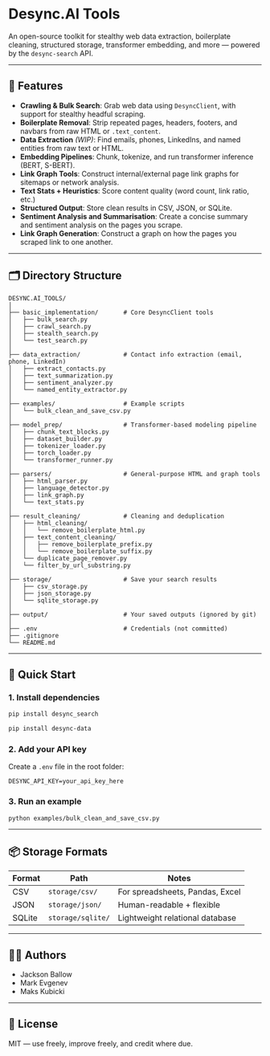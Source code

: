 # Desync.AI Tools

An open-source toolkit for stealthy web data extraction, boilerplate cleaning, structured storage, transformer embedding, and more — powered by the `desync-search` API.

---

## 🔧 Features

- **Crawling & Bulk Search**: Grab web data using `DesyncClient`, with support for stealthy headful scraping.
- **Boilerplate Removal**: Strip repeated pages, headers, footers, and navbars from raw HTML or `.text_content`.
- **Data Extraction** *(WIP)*: Find emails, phones, LinkedIns, and named entities from raw text or HTML.
- **Embedding Pipelines**: Chunk, tokenize, and run transformer inference (BERT, S-BERT).
- **Link Graph Tools**: Construct internal/external page link graphs for sitemaps or network analysis.
- **Text Stats + Heuristics**: Score content quality (word count, link ratio, etc.)
- **Structured Output**: Store clean results in CSV, JSON, or SQLite.
- **Sentiment Analysis and Summarisation**: Create a concise summary and sentiment analysis on the pages you scrape.
- **Link Graph Generation**: Construct a graph on how the pages you scraped link to one another.

---

## 🗂 Directory Structure

```
DESYNC.AI_TOOLS/
│
├── basic_implementation/       # Core DesyncClient tools
│   ├── bulk_search.py
│   ├── crawl_search.py
│   ├── stealth_search.py
│   └── test_search.py
│
├── data_extraction/            # Contact info extraction (email, phone, LinkedIn)
│   ├── extract_contacts.py
│   ├── text_summarization.py
│   ├── sentiment_analyzer.py
│   └── named_entity_extractor.py
│
├── examples/                   # Example scripts
│   └── bulk_clean_and_save_csv.py
│
├── model_prep/                 # Transformer-based modeling pipeline
│   ├── chunk_text_blocks.py
│   ├── dataset_builder.py
│   ├── tokenizer_loader.py
│   ├── torch_loader.py
│   └── transformer_runner.py
│
├── parsers/                    # General-purpose HTML and graph tools
│   ├── html_parser.py
│   ├── language_detector.py
│   ├── link_graph.py
│   └── text_stats.py
│
├── result_cleaning/            # Cleaning and deduplication
│   ├── html_cleaning/
│   │   └── remove_boilerplate_html.py
│   ├── text_content_cleaning/
│   │   ├── remove_boilerplate_prefix.py
│   │   └── remove_boilerplate_suffix.py
│   └── duplicate_page_remover.py
│   └── filter_by_url_substring.py
│
├── storage/                    # Save your search results
│   ├── csv_storage.py
│   ├── json_storage.py
│   └── sqlite_storage.py
│
├── output/                     # Your saved outputs (ignored by git)
│
├── .env                        # Credentials (not committed)
├── .gitignore
└── README.md
```

---

## 🚀 Quick Start

### 1. Install dependencies

```bash
pip install desync_search
```

```bash
pip install desync-data
```

### 2. Add your API key

Create a `.env` file in the root folder:

```
DESYNC_API_KEY=your_api_key_here
```

### 3. Run an example

```bash
python examples/bulk_clean_and_save_csv.py
```

---

## 📦 Storage Formats

| Format | Path                | Notes                              |
|--------|---------------------|------------------------------------|
| CSV    | `storage/csv/`      | For spreadsheets, Pandas, Excel    |
| JSON   | `storage/json/`     | Human-readable + flexible          |
| SQLite | `storage/sqlite/`   | Lightweight relational database    |

---

## 👨‍💻 Authors

- Jackson Ballow  
- Mark Evgenev  
- Maks Kubicki

---

## 🪪 License

MIT — use freely, improve freely, and credit where due.

